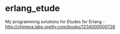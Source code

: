 erlang_etude
============

My programming solutions for Etudes for Erlang - http://chimera.labs.oreilly.com/books/1234000000726
